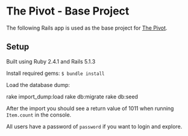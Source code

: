 # The Pivot - Base Project

The following Rails app is used as the base project for [The Pivot](http://backend.turing.io/module3/projects/the_pivot).

## Setup

Built using Ruby 2.4.1 and Rails 5.1.3

Install required gems:
`$ bundle install`

Load the database dump:

rake import_dump:load
rake db:migrate
rake db:seed

After the import you should see a return value of 1011 when running `Item.count` in the console.

All users have a password of `password` if you want to login and explore.
